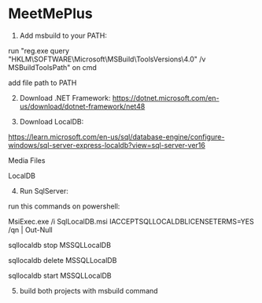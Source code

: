 # MeetMePlus
1. Add msbuild to your PATH: 

run "reg.exe query "HKLM\SOFTWARE\Microsoft\MSBuild\ToolsVersions\4.0" /v MSBuildToolsPath" on cmd

add file path to PATH

2. Download .NET Framework: https://dotnet.microsoft.com/en-us/download/dotnet-framework/net48

3. Download LocalDB:

https://learn.microsoft.com/en-us/sql/database-engine/configure-windows/sql-server-express-localdb?view=sql-server-ver16

Media Files

LocalDB

4. Run SqlServer: 

run this commands on powershell:

MsiExec.exe /i SqlLocalDB.msi IACCEPTSQLLOCALDBLICENSETERMS=YES /qn | Out-Null

sqllocaldb stop MSSQLLocalDB

sqllocaldb delete MSSQLLocalDB

sqllocaldb start MSSQLLocalDB

5. build both projects with msbuild command


